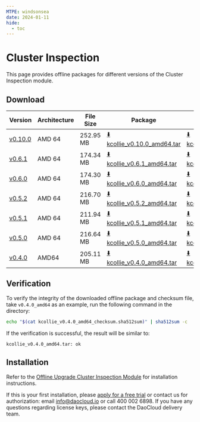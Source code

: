 ```yaml
---
MTPE: windsonsea
date: 2024-01-11
hide:
  - toc
---
```


# Cluster Inspection

This page provides offline packages for different versions of the Cluster Inspection module.

## Download

| Version | Architecture | File Size | Package | Checksum File | Updated Date |
|---------|--------------|-----------|----------|--------------|--------------|
| [v0.10.0](../../kcollie/intro/release-notes.md) | AMD 64 | 252.95 MB | [:arrow_down: kcollie_v0.10.0_amd64.tar](https://qiniu-download-public.daocloud.io/DaoCloud_Enterprise/kcollie_v0.10.0_amd64.tar) | [:arrow_down: kcollie_v0.10.0_amd64_checksum.sha512sum](https://qiniu-download-public.daocloud.io/DaoCloud_Enterprise/kcollie_v0.10.0_amd64_checksum.sha512sum) | 2024-09-29 |
| [v0.6.1](../../kpanda/intro/release-notes.md) | AMD 64 | 174.34 MB | [:arrow_down: kcollie_v0.6.1_amd64.tar](https://qiniu-download-public.daocloud.io/DaoCloud_Enterprise/kcollie_v0.6.1_amd64.tar) | [:arrow_down: kcollie_v0.6.1_amd64_checksum.sha512sum](https://qiniu-download-public.daocloud.io/DaoCloud_Enterprise/kcollie_v0.6.1_amd64_checksum.sha512sum) | 2024-01-03 |
| [v0.6.0](../../kpanda/intro/release-notes.md) | AMD 64 | 174.30 MB | [:arrow_down: kcollie_v0.6.0_amd64.tar](https://qiniu-download-public.daocloud.io/DaoCloud_Enterprise/kcollie_v0.6.0_amd64.tar) | [:arrow_down: kcollie_v0.6.0_amd64_checksum.sha512sum](https://qiniu-download-public.daocloud.io/DaoCloud_Enterprise/kcollie_v0.6.0_amd64_checksum.sha512sum) | 2024-01-02 |
| [v0.5.2](../../kpanda/intro/release-notes.md) | AMD 64 | 216.70 MB | [:arrow_down: kcollie_v0.5.2_amd64.tar](https://qiniu-download-public.daocloud.io/DaoCloud_Enterprise/kcollie_v0.5.2_amd64.tar) | [:arrow_down: kcollie_v0.5.2_amd64_checksum.sha512sum](https://qiniu-download-public.daocloud.io/DaoCloud_Enterprise/kcollie_v0.5.2_amd64_checksum.sha512sum) | 2023-10-26 |
| [v0.5.1](../../kpanda/intro/release-notes.md) | AMD 64 | 211.94 MB | [:arrow_down: kcollie_v0.5.1_amd64.tar](https://qiniu-download-public.daocloud.io/DaoCloud_Enterprise/kcollie_v0.5.1_amd64.tar) | [:arrow_down: kcollie_v0.5.1_amd64_checksum.sha512sum](https://qiniu-download-public.daocloud.io/DaoCloud_Enterprise/kcollie_v0.5.1_amd64_checksum.sha512sum) | 2023-10-20 |
| [v0.5.0](../../kpanda/intro/release-notes.md) | AMD 64 | 216.64 MB | [:arrow_down: kcollie_v0.5.0_amd64.tar](https://qiniu-download-public.daocloud.io/DaoCloud_Enterprise/kcollie_v0.5.0_amd64.tar) | [:arrow_down: kcollie_v0.5.0_amd64_checksum.sha512sum](https://qiniu-download-public.daocloud.io/DaoCloud_Enterprise/kcollie_v0.5.0_amd64_checksum.sha512sum) | 2023-09-01 |
| [v0.4.0](../../kpanda/intro/release-notes.md) | AMD64 | 205.11 MB | [:arrow_down: kcollie_v0.4.0_amd64.tar](https://qiniu-download-public.daocloud.io/DaoCloud_Enterprise/kcollie_v0.4.0_amd64.tar) | [:arrow_down: kcollie_v0.4.0_amd64_checksum.sha512sum](https://qiniu-download-public.daocloud.io/DaoCloud_Enterprise/kcollie_v0.4.0_amd64_checksum.sha512sum) | 2023-08-08 |

## Verification

To verify the integrity of the downloaded offline package and checksum file,
take `v0.4.0_amd64` as an example, run the following command in the directory:

```sh
echo "$(cat kcollie_v0.4.0_amd64_checksum.sha512sum)" | sha512sum -c
```

If the verification is successful, the result will be similar to:

```none
kcollie_v0.4.0_amd64.tar: ok
```

## Installation

Refer to the [Offline Upgrade Cluster Inspection Module](../../kpanda/user-guide/inspect/offline-upgrade.md) for installation instructions.

If this is your first installation, please [apply for a free trial](../../dce/license0.md)
or contact us for authorization: email info@daocloud.io or call 400 002 6898.
If you have any questions regarding license keys, please contact the DaoCloud delivery team.
